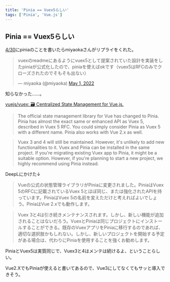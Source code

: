 ```yaml
---
title: 'Pinia == Vuex5らしい'
tags: ['Pinia', 'Vue.js']
---
```


## Pinia == Vuex5らしい

[4/30](/posts/2022-04-30/)にpiniaのことを書いたらmiyaokaさんがリプライをくれた。

<blockquote class="twitter-tweet" data-partner="tweetdeck"><p lang="ja" dir="ltr">vuexのreadmeにあるようにvuex5として提案されていた設計を実装をしたpiniaが公式化したので、piniaを使えばokです（vuex5はRFCのみでクローズされたのでそもそも出ない）</p>&mdash; miyaoka (@miyaoka) <a href="https://twitter.com/miyaoka/status/1520866792662388736?ref_src=twsrc%5Etfw">May 1, 2022</a></blockquote>

知らなかった……。

[vuejs/vuex: 🗃️ Centralized State Management for Vue\.js\.](https://github.com/vuejs/vuex)

> The official state management library for Vue has changed to Pinia. Pinia has almost the exact same or enhanced API as Vuex 5, described in Vuex 5 RFC. You could simply consider Pinia as Vuex 5 with a different name. Pinia also works with Vue 2.x as well.

> Vuex 3 and 4 will still be maintained. However, it's unlikely to add new functionalities to it. Vuex and Pinia can be installed in the same project. If you're migrating existing Vuex app to Pinia, it might be a suitable option. However, if you're planning to start a new project, we highly recommend using Pinia instead.

DeepLにかけた↓

> Vueの公式の状態管理ライブラリがPiniaに変更されました。PiniaはVuex 5のRFCに記載されているVuex 5とほぼ同じ、または強化されたAPIを持っています。PiniaはVuex 5の名前を変えただけと考えればよいでしょう。PiniaはVue 2.xでも動作します。

> Vuex 3と4は引き続きメンテナンスされます。しかし、新しい機能が追加されることはないだろう。VuexとPiniaは同じプロジェクトにインストールすることができる。既存のVuexアプリをPiniaに移行するのであれば、適切な選択肢かもしれない。しかし、新しいプロジェクトを開始する予定がある場合は、代わりにPiniaを使用することを強くお勧めします。

PiniaとVuex5は実質同じで、Vuex3と4はメンテは続けるよ、ということらしい。

Vue2.XでもPiniaが使えると書いてあるので、Vue3にしてなくてもサッと導入できそう。
